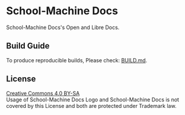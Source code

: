 # School-Machine Docs
School-Machine Docs's Open and Libre Docs.

## Build Guide
To produce reproducible builds, Please check: [BUILD.md](BUILD.md).  

## License
[Creative Commons 4.0 BY-SA](LICENSE.md)  
Usage of School-Machine Docs Logo and School-Machine Docs is not covered by this License and both are protected under Trademark law.
